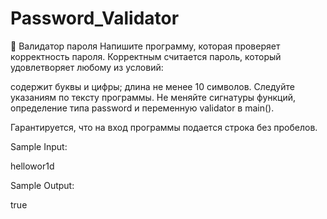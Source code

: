# Password_Validator
🤔 Валидатор пароля
Напишите программу, которая проверяет корректность 
пароля. Корректным считается пароль, который 
удовлетворяет любому из условий:

содержит буквы и цифры;
длина не менее 10 символов.
Следуйте указаниям по тексту программы. Не меняйте 
сигнатуры функций, определение типа password и 
переменную validator в main().

Гарантируется, что на вход программы подается строка 
без пробелов.

Sample Input:

hellowor1d

Sample Output:

true